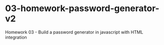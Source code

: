 # 03-homework-password-generator-v2
Homework 03 - Build a password generator in javascript with HTML integration
